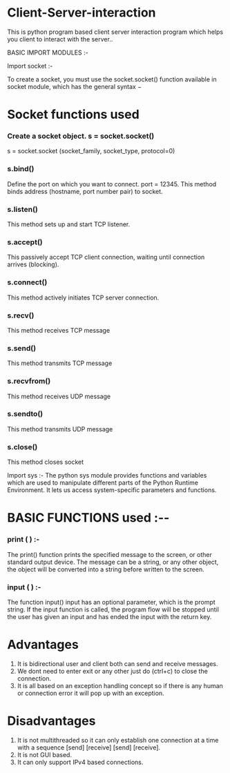 # Client-Server-interaction

This is python program based client server interaction program which helps you client to interact with the server..

BASIC IMPORT MODULES :-

Import socket :-

To create a socket, you must use the socket.socket() function available in socket module, which has the general syntax −

# Socket functions used

### Create a socket object. s = socket.socket()  
s = socket.socket (socket_family, socket_type, protocol=0)

### s.bind()
Define the port on which you want to connect. port = 12345.
This method binds address (hostname, port number pair) to socket.

### s.listen()
This method sets up and start TCP listener.

### s.accept()
This passively accept TCP client connection, waiting until connection arrives (blocking).

### s.connect()
This method actively initiates TCP server connection.

### s.recv()
This method receives TCP message

### s.send()
This method transmits TCP message

### s.recvfrom()
This method receives UDP message

### s.sendto()
This method transmits UDP message

### s.close()
This method closes socket

Import sys :-
The python sys module provides functions and variables which are used to manipulate different parts of the Python Runtime Environment. It lets us access system-specific parameters and functions.

# BASIC FUNCTIONS used :--

### print ( ) :-
The print() function prints the specified message to the screen, or other standard output device. The message can be a string, or any other object, the object will be converted into a string before written to the screen.

### input ( ) :-
The function input() input has an optional parameter, which is the prompt string. If the input function is called, the program flow will be stopped until the user has given an input and has ended the input with the return key.

# Advantages 

1. It is bidirectional user and client both can send and receive messages. 
2. We dont need to enter exit or any other just do (ctrl+c) to close the connection. 
3. It is all based on an exception handling concept so if there is any human or connection error it will pop up with an exception.

# Disadvantages

1. It is not multithreaded so it can only establish one connection at a time with a sequence [send] [receive] [send] [receive].
2. It is not GUI based.
3. It can only support IPv4 based connections.
